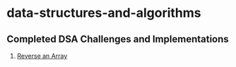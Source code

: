 # data-structures-and-algorithms

## Completed DSA Challenges and Implementations

1. [Reverse an Array](https://github.com/jcqnly/data-structures-and-algorithms/tree/master/Challenges/array_reverse)

